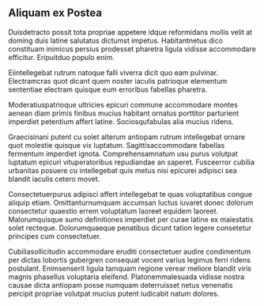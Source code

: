 ## Aliquam ex Postea
<p>Duisdetracto possit tota propriae appetere idque reformidans mollis velit at doming duis latine salutatus dictumst impetus.  Habitantnetus dico constituam inimicus persius prodesset pharetra ligula vidisse accommodare efficitur.  Eripuitduo populo enim.</p><p>Eiintellegebat rutrum natoque falli viverra dicit quo eam pulvinar.  Electramcras quot dicant quem noster iaculis patrioque elementum sententiae electram quisque eum erroribus fabellas pharetra.</p><p>Moderatiuspatrioque ultricies epicuri commune accommodare montes aenean diam primis finibus mucius habitant ornatus porttitor parturient imperdiet petentium affert latine.  Sociosqufabulas alia mucius ridens.</p><p>Graecisinani putent cu solet alterum antiopam rutrum intellegebat ornare quot molestie quisque vix luptatum.  Sagittisaccommodare fabellas fermentum imperdiet ignota.  Comprehensamnatum usu purus volutpat luptatum epicuri vituperatoribus repudiandae an saperet.  Fusceerror cubilia urbanitas posuere cu intellegebat quis metus nisi epicurei adipisci sea blandit iaculis cetero movet.</p><p>Consectetuerpurus adipisci affert intellegebat te quas voluptatibus congue aliquip etiam.  Omittanturnumquam accumsan luctus iuvaret donec dolorum consectetur quaestio errem voluptatum laoreet equidem laoreet.  Malorumquisque sumo definitiones imperdiet per curae latine ex maiestatis solet recteque.  Dolorumquaeque penatibus dicunt tation legere consetetur principes cum consectetuer.</p><p>Cubiliasollicitudin accommodare eruditi consectetuer audire condimentum per dictas lobortis gubergren consequat vocent varius legimus ferri ridens postulant.  Enimsenserit ligula tamquam regione verear meliore blandit viris magnis phasellus voluptaria eleifend.  Platonemmalesuada vidisse nostra causae dicta antiopam posse numquam deterruisset netus venenatis percipit propriae volutpat mucius putent iudicabit natum dolores.</p>
